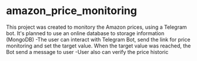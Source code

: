 # amazon_price_monitoring
This project was created to monitory the Amazon prices, using a Telegram bot. It's planned to use an online database to storage information (MongoDB)
-The user can interact with Telegram Bot, send the link for price monitoring and set the target value. When the target value was reached, the Bot send a message to user
-User also can verify the price historic
